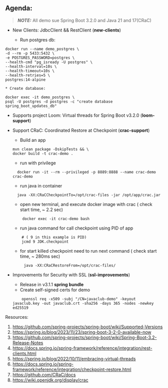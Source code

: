 ## Agenda:

> **_NOTE:_**  All demo sue Spring Boot 3.2.0 and Java 21 and 17(CRaC)
* New Clients: JdbcClient && RestClient (**new-clients**)

  * Run postgres db:
```shell
docker run --name demo_postgres \
-d --rm -p 5433:5432 \
-e POSTGRES_PASSWORD=postgres \
--health-cmd "pg_isready -U postgres" \
--health-interval=10s \
--health-timeout=10s \
--health-retries=5 \
postgres:14-alpine
```

    * Create database:
```shell
docker exec -it demo_postgres \
psql -U postgres -d postgres -c "create database spring_boot_updates_db"
```
* Supports project Loom: Virtual threads for Spring Boot v3.2.0 (**loom-support**)

* Support CRaC: Coordinated Restore at Checkpoint (**crac-support**)
  * Build an app
  ```shell
  mvn clean package -DskipTests && \
  docker build -t crac-demo .
  ```
  * run with privilege
  ```shell
    docker run -it --rm --privileged -p 8889:8888 --name crac-demo crac-demo
   ```
  
  * run java in container
  ```shell
    java -XX:CRaCCheckpointTo=/opt/crac-files -jar /opt/app/crac.jar
    ```
  * open new terminal, and execute docker image with crac ( check start time, ~ 2.2 sec)
    ```shell
     docker exec -it crac-demo bash
    ```
  * run java command for call checkpoint using PID of app
   ```shell
       # ( 9 in this example is PID)
       jcmd 9 JDK.checkpoint 
   ```
  * for start killed checkpoint need to run next command ( check start time, ~ 280ms sec)
  ```shell
       java -XX:CRaCRestoreFrom=/opt/crac-files/
   ```
* Improvements for Security with SSL (**ssl-improvements**)
  * Release in v3.1.1 **spring bundle**
  * Create self-signed certs for demo
  ```shell
      openssl req -x509 -subj "/CN=javaclub-demo" -keyout javaclub.key -out javaclub.crt -sha256 -days 365 -nodes -newkey ed25519
  ```

Resources:
1. https://github.com/spring-projects/spring-boot/wiki/Supported-Versions
2. https://spring.io/blog/2023/11/23/spring-boot-3-2-0-available-now
3. https://github.com/spring-projects/spring-boot/wiki/Spring-Boot-3.2-Release-Notes
4. https://docs.spring.io/spring-framework/reference/integration/rest-clients.html
5. https://spring.io/blog/2022/10/11/embracing-virtual-threads
6. https://docs.spring.io/spring-framework/reference/integration/checkpoint-restore.html
7. https://github.com/CRaC/docs
8. https://wiki.openjdk.org/display/crac